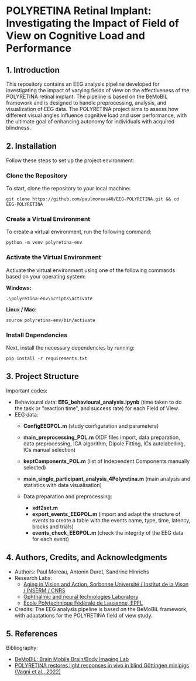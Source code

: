 # **POLYRETINA Retinal Implant: Investigating the Impact of Field of View on Cognitive Load  and Performance**
 
## **1. Introduction**
This repository contains an EEG analysis pipeline developed for investigating the impact of varying fields of view on the effectiveness of the POLYRETINA retinal implant. The pipeline is based on the BeMoBIL framework and is designed to handle preprocessing, analysis, and visualization of EEG data. The POLYRETINA project aims to assess how different visual angles influence cognitive load and user performance, with the ultimate goal of enhancing autonomy for individuals with acquired blindness.

## **2. Installation**

Follow these steps to set up the project environment:

### Clone the Repository
To start, clone the repository to your local machine:

```console
git clone https://github.com/paulmoreau40/EEG-POLYRETINA.git && cd EEG-POLYRETINA
```

### Create a Virtual Environment
To create a virtual environment, run the following command:

```console
python -m venv polyretina-env
```

### Activate the Virtual Environment
Activate the virtual environment using one of the following commands based on your operating system:

**Windows:**
```console
.\polyretina-env\Scripts\activate
```
**Linux / Mac:**
```console
source polyretina-env/bin/activate
```

### Install Dependencies
Next, install the necessary dependencies by running:

```console
pip install -r requirements.txt
```



## **3. Project Structure**
Important codes:
- Behavioural data: **EEG_behavioural_analysis.ipynb** (time taken to do the task or "reaction time", and success rate) for each Field of View.
- EEG data:
    - **ConfigEEGPOL.m** (study configuration and parameters)
    - **main_preprocessing_POL.m** (XDF files import, data preparation, data preprocessing, ICA algorithm, Dipole Fitting, ICs autolabelling, ICs manual selection)
    - **keptComponents_POL.m** (list of Independent Components manually selected)
    - **main_single_participant_analysis_4Polyretina.m** (main analysis and statistics with data visualisation)
 
    - Data preparation and preprocessing:
        - **xdf2set.m**
        - **export_events_EEGPOL.m** (import and adapt the structure of events to create a table with the events name, type, time, latency, blocks and trials)
        - **events_check_EEGPOL.m** (check the integrity of the EEG data for each event) 

## **4. Authors, Credits, and Acknowledgments**
- Authors: Paul Moreau, Antonin Duret, Sandrine Hinrichs
- Research Labs:
    - [Aging in Vision and Action, Sorbonne Université / Institut de la Vison / INSERM / CNRS](https://www.institut-vision.org/en/research/aging-vision-and-action#:~:text=Our%20team%20analyzes%20the%20aging,research%20and%20innovative%20technology%20transfer.)
    - [Ophthalmic and neural technologies Laboratory](https://ghezzi-lab.org/)
    - [Ecole Polytechnique Fédérale de Lausanne, EPFL](https://www.epfl.ch/fr/)
- Credits: The EEG analysis pipeline is based on the BeMoBIL framework, with adaptations for the POLYRETINA field of view study.

## **5. References**
Bibliography: 
- [BeMoBIL: Brain Mobile Brain/Body Imaging Lab](https://www.tu.berlin/en/bpn/research/berlin-mobile-brain-body-imaging-lab)
- [POLYRETINA restores light responses in vivo in blind Göttingen minipigs (Vagni et al., 2022)](https://www.nature.com/articles/s41467-022-31180-z)


